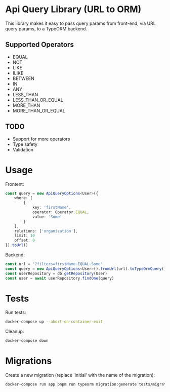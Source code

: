 # Api Query Library (URL to ORM)

This library makes it easy to pass query params from front-end, via URL query params, to a TypeORM backend.

## Supported Operators

- EQUAL
- NOT
- LIKE
- ILIKE
- BETWEEN
- IN
- ANY
- LESS_THAN
- LESS_THAN_OR_EQUAL
- MORE_THAN
- MORE_THAN_OR_EQUAL

## TODO

- Support for more operators
- Type safety
- Validation

# Usage

Frontent:

```typescript
const query = new ApiQueryOptions<User>({
    where: [
        {
            key: 'firstName',
            operator: Operator.EQUAL,
            value: 'Some'
        }
    ],
    relations: ['organization'],
    limit: 10
    offset: 0
}).toUrl()
```

Backend:

```typescript
const url = '?filters=firstName~EQUAL~Some'
const query = new ApiQueryOptions<User>().fromUrl(url).toTypeOrmQuery()
const userRepository = db.getRepository(User)
const user = await userRepository.findOne(query)
```


# Tests

Run tests:

```bash
docker-compose up --abort-on-container-exit
```

Cleanup:

```bash
docker-compose down
```


# Migrations

Create a new migration (replace 'initial' with the name of the migration):

```bash
docker-compose run app pnpm run typeorm migration:generate tests/migrations/initial
```